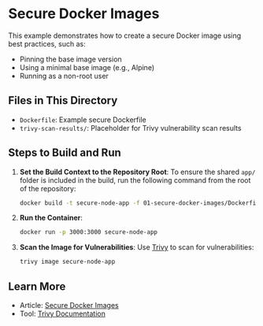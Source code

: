 # Secure Docker Images

This example demonstrates how to create a secure Docker image using best practices, such as:
- Pinning the base image version
- Using a minimal base image (e.g., Alpine)
- Running as a non-root user

## Files in This Directory

- `Dockerfile`: Example secure Dockerfile
- `trivy-scan-results/`: Placeholder for Trivy vulnerability scan results

## Steps to Build and Run

1. **Set the Build Context to the Repository Root**:
   To ensure the shared `app/` folder is included in the build, run the following command from the root of the repository:
   ```bash
   docker build -t secure-node-app -f 01-secure-docker-images/Dockerfile .
   ```

2. **Run the Container**:
   ```bash
   docker run -p 3000:3000 secure-node-app
   ```

3. **Scan the Image for Vulnerabilities**:
   Use [Trivy](https://github.com/aquasecurity/trivy) to scan for vulnerabilities:
   ```bash
   trivy image secure-node-app
   ```

## Learn More

- Article: [Secure Docker Images](https://kelcode.co.uk/secure-docker-images/)
- Tool: [Trivy Documentation](https://aquasecurity.github.io/trivy/)
